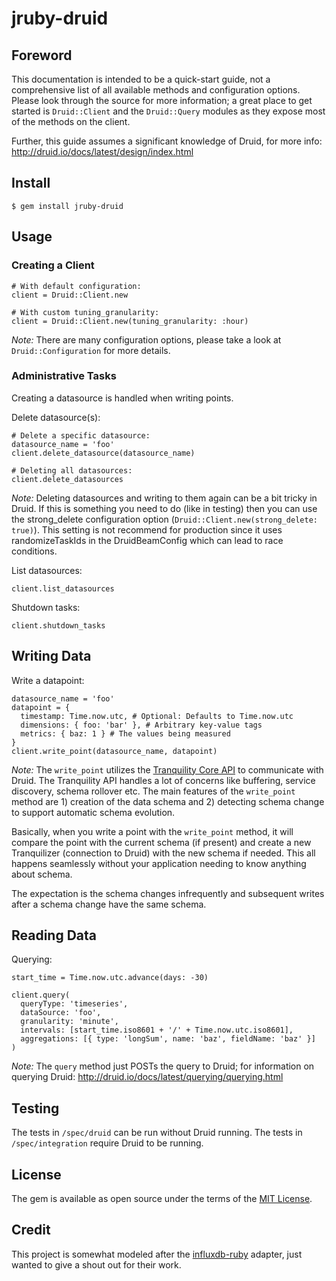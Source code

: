 # jruby-druid

## Foreword
This documentation is intended to be a quick-start guide, not a comprehensive
list of all available methods and configuration options. Please look through
the source for more information; a great place to get started is `Druid::Client`
and the `Druid::Query` modules as they expose most of the methods on the client.

Further, this guide assumes a significant knowledge of Druid, for more info:
http://druid.io/docs/latest/design/index.html

## Install

```
$ gem install jruby-druid
```

## Usage

### Creating a Client
```
# With default configuration:
client = Druid::Client.new
```

```
# With custom tuning_granularity:
client = Druid::Client.new(tuning_granularity: :hour)
```
*Note:* There are many configuration options, please take a look at 
`Druid::Configuration` for more details.

### Administrative Tasks
Creating a datasource is handled when writing points.

Delete datasource(s):
```
# Delete a specific datasource:
datasource_name = 'foo'
client.delete_datasource(datasource_name)
```

```
# Deleting all datasources:
client.delete_datasources
```

*Note:* Deleting datasources and writing to them again can be a bit tricky in
Druid. If this is something you need to do (like in testing) then you can use
the strong_delete configuration option
(`Druid::Client.new(strong_delete: true)`). This setting is not recommend for
production since it uses randomizeTaskIds in the DruidBeamConfig which can lead
to race conditions.

List datasources:
```
client.list_datasources
```

Shutdown tasks:
```
client.shutdown_tasks
```

## Writing Data

Write a datapoint:
```
datasource_name = 'foo'
datapoint = {
  timestamp: Time.now.utc, # Optional: Defaults to Time.now.utc
  dimensions: { foo: 'bar' }, # Arbitrary key-value tags
  metrics: { baz: 1 } # The values being measured
}
client.write_point(datasource_name, datapoint)
```
*Note:* The `write_point` utilizes the
[Tranquility Core API](https://github.com/druid-io/tranquility/blob/master/docs/core.md)
to communicate with Druid. The Tranquility API handles a lot of concerns like
buffering, service discovery, schema rollover etc. The main features of
the `write_point` method are 1) creation of the data schema and 2) detecting
schema change to support automatic schema evolution.

Basically, when you write a point with the `write_point` method, it will compare
the point with the current schema (if present) and create a new Tranquilizer
(connection to Druid) with the new schema if needed. This all happens
seamlessly without your application needing to know anything about schema.

The expectation is the schema changes infrequently and subsequent writes after
a schema change have the same schema.

## Reading Data

Querying:
```
start_time = Time.now.utc.advance(days: -30)

client.query(
  queryType: 'timeseries',
  dataSource: 'foo',
  granularity: 'minute',
  intervals: [start_time.iso8601 + '/' + Time.now.utc.iso8601],
  aggregations: [{ type: 'longSum', name: 'baz', fieldName: 'baz' }]
)
```
*Note:* The `query` method just POSTs the query to Druid; for information on
querying Druid: http://druid.io/docs/latest/querying/querying.html

## Testing

The tests in `/spec/druid` can be run without Druid running. The tests in
`/spec/integration` require Druid to be running.

## License

The gem is available as open source under the terms of the [MIT License](http://opensource.org/licenses/MIT).

## Credit

This project is somewhat modeled after the
[influxdb-ruby](https://github.com/influxdata/influxdb-ruby) adapter, just
wanted to give a shout out for their work.
